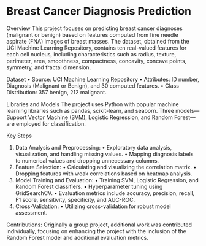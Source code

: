 # Breast Cancer Diagnosis Prediction
Overview
This project focuses on predicting breast cancer diagnoses (malignant or benign) based on features computed from fine needle aspirate (FNA) images of breast masses. The dataset, obtained from the UCI Machine Learning Repository, contains ten real-valued features for each cell nucleus, including characteristics such as radius, texture, perimeter, area, smoothness, compactness, concavity, concave points, symmetry, and fractal dimension.

Dataset
•	Source: UCI Machine Learning Repository
•	Attributes: ID number, Diagnosis (Malignant or Benign), and 30 computed features.
•	Class Distribution: 357 benign, 212 malignant.

Libraries and Models
The project uses Python with popular machine learning libraries such as pandas, scikit-learn, and seaborn. Three models—Support Vector Machine (SVM), Logistic Regression, and Random Forest—are employed for classification.

Key Steps
1.	Data Analysis and Preprocessing:
•	Exploratory data analysis, visualization, and handling missing values.
•	Mapping diagnosis labels to numerical values and dropping unnecessary columns.
2.	Feature Selection:
•	Calculating and visualizing the correlation matrix.
•	Dropping features with weak correlations based on heatmap analysis.
3.	Model Training and Evaluation:
•	Training SVM, Logistic Regression, and Random Forest classifiers.
•	Hyperparameter tuning using GridSearchCV.
•	Evaluation metrics include accuracy, precision, recall, F1 score, sensitivity, specificity, and AUC-ROC.
4.	Cross-Validation:
•	Utilizing cross-validation for robust model assessment.

Contributions:
Originally a group project, additional work was contributed individually, focusing on enhancing the project with the inclusion of the Random Forest model and additional evaluation metrics.
